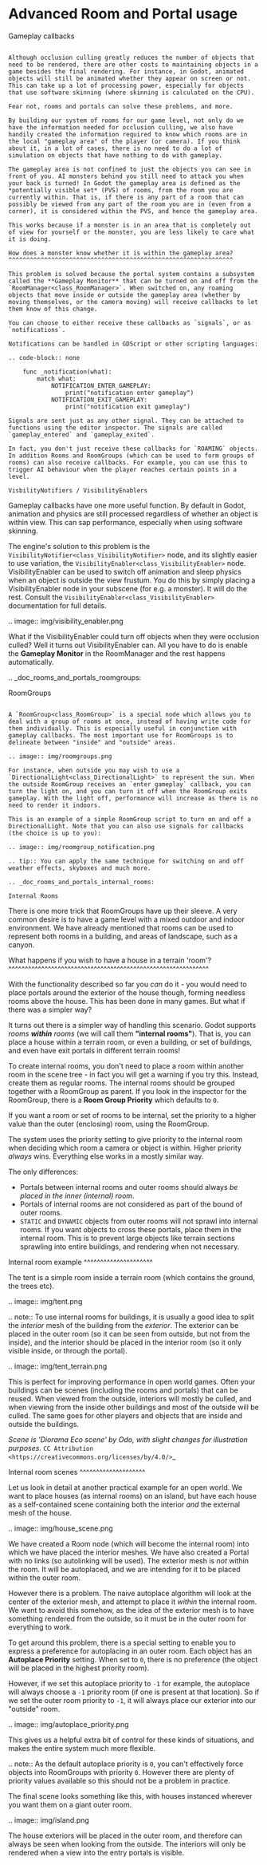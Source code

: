 Advanced Room and Portal usage
==============================

Gameplay callbacks
~~~~~~~~~~~~~~~~~~

Although occlusion culling greatly reduces the number of objects that need to be rendered, there are other costs to maintaining objects in a game besides the final rendering. For instance, in Godot, animated objects will still be animated whether they appear on screen or not. This can take up a lot of processing power, especially for objects that use software skinning (where skinning is calculated on the CPU).

Fear not, rooms and portals can solve these problems, and more.

By building our system of rooms for our game level, not only do we have the information needed for occlusion culling, we also have handily created the information required to know which rooms are in the local "gameplay area" of the player (or camera). If you think about it, in a lot of cases, there is no need to do a lot of simulation on objects that have nothing to do with gameplay.

The gameplay area is not confined to just the objects you can see in front of you. AI monsters behind you still need to attack you when your back is turned! In Godot the gameplay area is defined as the *potentially visible set* (PVS) of rooms, from the room you are currently within. That is, if there is any part of a room that can possibly be viewed from any part of the room you are in (even from a corner), it is considered within the PVS, and hence the gameplay area.

This works because if a monster is in an area that is completely out of view for yourself or the monster, you are less likely to care what it is doing.

How does a monster know whether it is within the gameplay area?
^^^^^^^^^^^^^^^^^^^^^^^^^^^^^^^^^^^^^^^^^^^^^^^^^^^^^^^^^^^^^^^

This problem is solved because the portal system contains a subsystem called the **Gameplay Monitor** that can be turned on and off from the `RoomManager<class_RoomManager>`. When switched on, any roaming objects that move inside or outside the gameplay area (whether by moving themselves, or the camera moving) will receive callbacks to let them know of this change.

You can choose to either receive these callbacks as `signals`, or as `notifications`.

Notifications can be handled in GDScript or other scripting languages:

.. code-block:: none

	func _notification(what):
		match what:
			NOTIFICATION_ENTER_GAMEPLAY:
				print("notification enter gameplay")
			NOTIFICATION_EXIT_GAMEPLAY:
				print("notification exit gameplay")

Signals are sent just as any other signal. They can be attached to functions using the editor inspector. The signals are called `gameplay_entered` and `gameplay_exited`.

In fact, you don't just receive these callbacks for `ROAMING` objects. In addition Rooms and RoomGroups (which can be used to form groups of rooms) can also receive callbacks. For example, you can use this to trigger AI behaviour when the player reaches certain points in a level.

VisbilityNotifiers / VisibilityEnablers
~~~~~~~~~~~~~~~~~~~~~~~~~~~~~~~~~~~~~~~

Gameplay callbacks have one more useful function. By default in Godot, animation and physics are still processed regardless of whether an object is within view. This can sap performance, especially when using software skinning.

The engine's solution to this problem is the `VisibilityNotifier<class_VisibilityNotifier>` node, and its slightly easier to use variation, the `VisibilityEnabler<class_VisibilityEnabler>` node. VisibilityEnabler can be used to switch off animation and sleep physics when an object is outside the view frustum. You do this by simply placing a VisibilityEnabler node in your subscene (for e.g. a monster). It will do the rest. Consult the `VisibilityEnabler<class_VisibilityEnabler>` documentation for full details.

.. image:: img/visibility_enabler.png

What if the VisibilityEnabler could turn off objects when they were occlusion culled? Well it turns out VisibilityEnabler can. All you have to do is enable the **Gameplay Monitor** in the RoomManager and the rest happens automatically.

.. _doc_rooms_and_portals_roomgroups:

RoomGroups
~~~~~~~~~~

A `RoomGroup<class_RoomGroup>` is a special node which allows you to deal with a group of rooms at once, instead of having write code for them individually. This is especially useful in conjunction with gameplay callbacks. The most important use for RoomGroups is to delineate between "inside" and "outside" areas.

.. image:: img/roomgroups.png

For instance, when outside you may wish to use a `DirectionalLight<class_DirectionalLight>` to represent the sun. When the outside RoomGroup receives an `enter gameplay` callback, you can turn the light on, and you can turn it off when the RoomGroup exits gameplay. With the light off, performance will increase as there is no need to render it indoors.

This is an example of a simple RoomGroup script to turn on and off a DirectionalLight. Note that you can also use signals for callbacks (the choice is up to you):

.. image:: img/roomgroup_notification.png

.. tip:: You can apply the same technique for switching on and off weather effects, skyboxes and much more.

.. _doc_rooms_and_portals_internal_rooms:

Internal Rooms
~~~~~~~~~~~~~~

There is one more trick that RoomGroups have up their sleeve. A very common desire is to have a game level with a mixed outdoor and indoor environment. We have already mentioned that rooms can be used to represent both rooms in a building, and areas of landscape, such as a canyon.

What happens if you wish to have a house in a terrain 'room'?
^^^^^^^^^^^^^^^^^^^^^^^^^^^^^^^^^^^^^^^^^^^^^^^^^^^^^^^^^^^^^

With the functionality described so far you *can* do it - you would need to place portals around the exterior of the house though, forming needless rooms above the house. This has been done in many games. But what if there was a simpler way?

It turns out there is a simpler way of handling this scenario. Godot supports *rooms **within** rooms* (we will call them **"internal rooms"**). That is, you can place a house within a terrain room, or even a building, or set of buildings, and even have exit portals in different terrain rooms!

To create internal rooms, you don't need to place a room within another room in the scene tree - in fact you will get a warning if you try this. Instead, create them as regular rooms. The internal rooms should be grouped together with a RoomGroup as parent. If you look in the inspector for the RoomGroup, there is a **Room Group Priority** which defaults to `0`.

If you want a room or set of rooms to be internal, set the priority to a higher value than the outer (enclosing) room, using the RoomGroup.

The system uses the priority setting to give priority to the internal room when deciding which room a camera or object is within. Higher priority *always* wins. Everything else works in a mostly similar way.

The only differences:

- Portals between internal rooms and outer rooms should always *be placed in the inner (internal) room*.
- Portals of internal rooms are not considered as part of the bound of outer rooms.
- `STATIC` and `DYNAMIC` objects from outer rooms will not sprawl into internal rooms. If you want objects to cross these portals, place them in the internal room. This is to prevent large objects like terrain sections sprawling into entire buildings, and rendering when not necessary.

Internal room example
^^^^^^^^^^^^^^^^^^^^^

The tent is a simple room inside a terrain room (which contains the ground, the trees etc).

.. image:: img/tent.png

.. note:: To use internal rooms for buildings, it is usually a good idea to split the *interior* mesh of the building from the *exterior*. The exterior can be placed in the outer room (so it can be seen from outside, but not from the inside), and the interior should be placed in the interior room (so it only visible inside, or through the portal).

.. image:: img/tent_terrain.png

This is perfect for improving performance in open world games. Often your buildings can be scenes (including the rooms and portals) that can be reused. When viewed from the outside, interiors will mostly be culled, and when viewing from the inside other buildings and most of the outside will be culled. The same goes for other players and objects that are inside and outside the buildings.

*Scene is 'Diorama Eco scene' by Odo, with slight changes for illustration purposes.* `CC Attribution <https://creativecommons.org/licenses/by/4.0/>`_

Internal room scenes
^^^^^^^^^^^^^^^^^^^^

Let us look in detail at another practical example for an open world. We want to place houses (as internal rooms) on an island, but have each house as a self-contained scene containing both the interior *and* the external mesh of the house.

.. image:: img/house_scene.png

We have created a Room node (which will become the internal room) into which we have placed the interior meshes. We have also created a Portal with no links (so autolinking will be used). The exterior mesh is *not* within the room. It will be autoplaced, and we are intending for it to be placed within the outer room.

However there is a problem. The naive autoplace algorithm will look at the center of the exterior mesh, and attempt to place it *within* the internal room. We want to avoid this somehow, as the idea of the exterior mesh is to have something rendered from the outside, so it must be in the outer room for everything to work.

To get around this problem, there is a special setting to enable you to express a preference for autoplacing in an outer room. Each object has an **Autoplace Priority** setting. When set to `0`, there is no preference (the object will be placed in the highest priority room).

However, if we set this autoplace priority to `-1` for example, the autoplace will always choose a `-1` priority room (if one is present at that location). So if we set the outer room priority to `-1`, it will always place our exterior into our "outside" room.

.. image:: img/autoplace_priority.png

This gives us a helpful extra bit of control for these kinds of situations, and makes the entire system much more flexible.

.. note:: As the default autoplace priority is `0`, you can't effectively force objects into RoomGroups with priority `0`. However there are plenty of priority values available so this should not be a problem in practice.

The final scene looks something like this, with houses instanced wherever you want them on a giant outer room.

.. image:: img/island.png

The house exteriors will be placed in the outer room, and therefore can always be seen when looking from the outside. The interiors will only be rendered when a view into the entry portals is visible.
